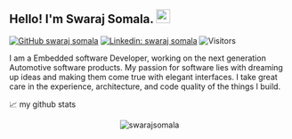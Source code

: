 ## Hello! I'm Swaraj Somala. <img src="https://media.giphy.com/media/hvRJCLFzcasrR4ia7z/giphy.gif" width="25px">
[![GitHub swaraj somala](https://img.shields.io/github/followers/swarajsomala?label=follow&style=social)](https://github.com/swarajsomala)
[![Linkedin: swaraj somala](https://img.shields.io/badge/-Swaraj%20Somala-blue?style=flat-square&logo=Linkedin&logoColor=white&link=https://www.linkedin.com/in/swaraj-somala/)](https://www.linkedin.com/in/swaraj-somala/)
![Visitors](https://visitor-badge.glitch.me/badge?page_id=swarajsomala&left_color=gray&right_color=blue)

I am a Embedded software Developer, working on the next generation Automotive software products. My passion for software lies with dreaming up ideas and making them come true with elegant interfaces. I take great care in the experience, architecture, and code quality of the things I build.


📈 my github stats

<p align="center"> <img src="https://github-readme-stats.vercel.app/api?username=swarajsomala&show_icons=true&theme=gotham" alt="swarajsomala" />
